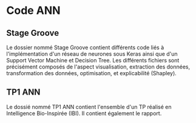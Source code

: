 # Code ANN

## Stage Groove
Le dossier nommé Stage Groove contient différents code liés à l'implémentation d'un réseau de neurones sous Keras ainsi que d'un Support Vector Machine et Decision Tree. Les différents fichiers sont précisément composés de l'aspect visualisation, extraction des données, transformation des données, optimisation, et explicabilité (Shapley). 

## TP1 ANN 
Le dossié nommé TP1 ANN contient l'ensemble d'un TP réalisé en Intelligence Bio-Inspirée (IBI). Il contient également le rapport. 
